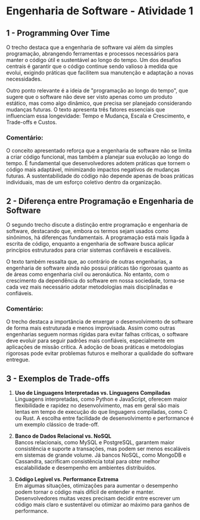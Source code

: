 # Engenharia de Software - Atividade 1

## 1 - Programming Over Time

O trecho destaca que a engenharia de software vai além da simples programação, abrangendo ferramentas e processos necessários para manter o código útil e sustentável ao longo do tempo. Um dos desafios centrais é garantir que o código continue sendo valioso à medida que evolui, exigindo práticas que facilitem sua manutenção e adaptação a novas necessidades.

Outro ponto relevante é a ideia de "programação ao longo do tempo", que sugere que o software não deve ser visto apenas como um produto estático, mas como algo dinâmico, que precisa ser planejado considerando mudanças futuras. O texto apresenta três fatores essenciais que influenciam essa longevidade: Tempo e Mudança, Escala e Crescimento, e Trade-offs e Custos.

### Comentário:
O conceito apresentado reforça que a engenharia de software não se limita a criar código funcional, mas também a planejar sua evolução ao longo do tempo. É fundamental que desenvolvedores adotem práticas que tornem o código mais adaptável, minimizando impactos negativos de mudanças futuras. A sustentabilidade do código não depende apenas de boas práticas individuais, mas de um esforço coletivo dentro da organização.

## 2 - Diferença entre Programação e Engenharia de Software

O segundo trecho discute a distinção entre programação e engenharia de software, destacando que, embora os termos sejam usados como sinônimos, há diferenças fundamentais. A programação está mais ligada à escrita de código, enquanto a engenharia de software busca aplicar princípios estruturados para criar sistemas confiáveis e escaláveis.

O texto também ressalta que, ao contrário de outras engenharias, a engenharia de software ainda não possui práticas tão rigorosas quanto as de áreas como engenharia civil ou aeronáutica. No entanto, com o crescimento da dependência do software em nossa sociedade, torna-se cada vez mais necessário adotar metodologias mais disciplinadas e confiáveis.

### Comentário:
O trecho destaca a importância de enxergar o desenvolvimento de software de forma mais estruturada e menos improvisada. Assim como outras engenharias seguem normas rígidas para evitar falhas críticas, o software deve evoluir para seguir padrões mais confiáveis, especialmente em aplicações de missão crítica. A adoção de boas práticas e metodologias rigorosas pode evitar problemas futuros e melhorar a qualidade do software entregue.

## 3 - Exemplos de Trade-offs

1. **Uso de Linguagens Interpretadas vs. Linguagens Compiladas**  
   Linguagens interpretadas, como Python e JavaScript, oferecem maior flexibilidade e rapidez no desenvolvimento, mas em geral são mais lentas em tempo de execução do que linguagens compiladas, como C ou Rust. A escolha entre facilidade de desenvolvimento e performance é um exemplo clássico de trade-off.

2. **Banco de Dados Relacional vs. NoSQL**  
   Bancos relacionais, como MySQL e PostgreSQL, garantem maior consistência e suporte a transações, mas podem ser menos escaláveis em sistemas de grande volume. Já bancos NoSQL, como MongoDB e Cassandra, sacrificam consistência total para obter melhor escalabilidade e desempenho em ambientes distribuídos.

3. **Código Legível vs. Performance Extrema**  
   Em algumas situações, otimizações para aumentar o desempenho podem tornar o código mais difícil de entender e manter. Desenvolvedores muitas vezes precisam decidir entre escrever um código mais claro e sustentável ou otimizar ao máximo para ganhos de performance.

